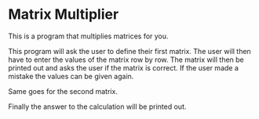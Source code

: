 # Matrix Multiplier
This is a program that multiplies matrices for you. 

This program will ask the user to define their first matrix. The user will then have to enter the values of the matrix row by row.
The matrix will then be printed out and asks the user if the matrix is correct. If the user made a mistake the values can be given again. 

Same goes for the second matrix.

Finally the answer to the calculation will be printed out.
